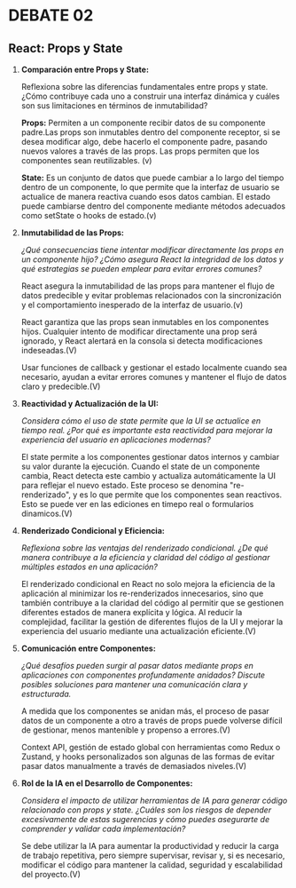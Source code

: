 # DEBATE 02
## React: Props y State

1. **Comparación entre Props y State:**
    
    Reflexiona sobre las diferencias fundamentales entre props y state. ¿Cómo contribuye cada uno a construir una interfaz dinámica y cuáles son sus limitaciones en términos de inmutabilidad?

    **Props:** Permiten a un componente recibir datos de su componente padre.Las props son inmutables dentro del componente receptor, si se desea modificar algo, debe hacerlo el componente padre, pasando nuevos valores a través de las props. Las props permiten que los componentes sean reutilizables. (v)

    **State:** Es un conjunto de datos que puede cambiar a lo largo del tiempo dentro de un componente, lo que permite que la interfaz de usuario se actualice de manera reactiva cuando esos datos cambian. El estado puede cambiarse dentro del componente mediante métodos adecuados como setState o hooks de estado.(v)

2. **Inmutabilidad de las Props:**

    _¿Qué consecuencias tiene intentar modificar directamente las props en un componente hijo? ¿Cómo asegura React la integridad de los datos y qué estrategias se pueden emplear para evitar errores comunes?_
    
     React asegura la inmutabilidad de las props para mantener el flujo de datos predecible y evitar problemas relacionados con la sincronización y el comportamiento inesperado de la interfaz de usuario.(v) 

     React garantiza que las props sean inmutables en los componentes hijos. Cualquier intento de modificar directamente una prop será ignorado, y React alertará en la consola si detecta modificaciones indeseadas.(V) 
     
     Usar funciones de callback y gestionar el estado localmente cuando sea necesario, ayudan a evitar errores comunes y mantener el flujo de datos claro y predecible.(V)

3. **Reactividad y Actualización de la UI:**

    _Considera cómo el uso de state permite que la UI se actualice en tiempo real. ¿Por qué es importante esta reactividad para mejorar la experiencia del usuario en aplicaciones modernas?_

    El state permite a los componentes gestionar datos internos y cambiar su valor durante la ejecución. Cuando el state de un componente cambia, React detecta este cambio y actualiza automáticamente la UI para reflejar el nuevo estado. Este proceso se denomina "re-renderizado", y es lo que permite que los componentes sean reactivos. Esto se puede ver en las ediciones en timepo real o formularios dinamicos.(V)
   
4. **Renderizado Condicional y Eficiencia:**

    _Reflexiona sobre las ventajas del renderizado condicional. ¿De qué manera contribuye a la eficiencia y claridad del código al gestionar múltiples estados en una aplicación?_

    El renderizado condicional en React no solo mejora la eficiencia de la aplicación al minimizar los re-renderizados innecesarios, sino que también contribuye a la claridad del código al permitir que se gestionen diferentes estados de manera explícita y lógica. Al reducir la complejidad, facilitar la gestión de diferentes flujos de la UI y mejorar la experiencia del usuario mediante una actualización eficiente.(V)


5. **Comunicación entre Componentes:**

    _¿Qué desafíos pueden surgir al pasar datos mediante props en aplicaciones con componentes profundamente anidados? Discute posibles soluciones para mantener una comunicación clara y estructurada._

    A medida que los componentes se anidan más, el proceso de pasar datos de un componente a otro a través de props puede volverse difícil de gestionar, menos mantenible y propenso a errores.(V) 
    
    Context API, gestión de estado global con herramientas como Redux o Zustand, y hooks personalizados son algunas de las formas de evitar pasar datos manualmente a través de demasiados niveles.(V)

6. **Rol de la IA en el Desarrollo de Componentes:**

    _Considera el impacto de utilizar herramientas de IA para generar código relacionado con props y state. ¿Cuáles son los riesgos de depender excesivamente de estas sugerencias y cómo puedes asegurarte de comprender y validar cada implementación?_

     Se debe utilizar la IA para aumentar la productividad y reducir la carga de trabajo repetitiva, pero siempre supervisar, revisar y, si es necesario, modificar el código para mantener la calidad, seguridad y escalabilidad del proyecto.(V)

